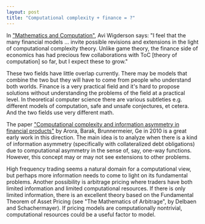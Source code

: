 ```yaml
---
layout: post
title: "Computational complexity + finance = ?"
---
```


In ["Mathematics and Computation"](https://www.math.ias.edu/avi/book), Avi
Wigderson says: "I feel that the many financial models ... invite possible
revisions and extensions in the light of computational complexity theory.
Unlike game theory, the finance side of economics has had precious
few collaborations with ToC [theory of computation] so far, but I expect these
to grow."

These two fields have little overlap currently.
There may be models that
combine the two but they will have to come from people who understand both
worlds.
Finance is a very practical field and it's hard to propose solutions without
understanding the problems of the field at a practical level.
In theoretical computer science there are various subtleties e.g.
different models of computation, safe and unsafe conjectures, et cetera.
And the two fields use very different math.

The paper
["Computational complexity and information asymmetry in financial products"](https://scholar.princeton.edu/sites/default/files/derivative_0.pdf)
by Arora, Barak, Brunnermeier, Ge in 2010
is a great early work in this direction.
The main idea is to analyze when there is a kind of information asymmetry
(specifically with collateralized debt obligations) due to computational
asymmetry in the sense of, say, one-way functions.
However, this concept may or may not see extensions to other problems.

High frequency trading seems a natural domain for a computational view,
but perhaps more information needs to come to light on its fundamental
problems.
Another possibility is arbitrage pricing where traders have both limited
information and limited computational resources.
If there is only limited information, there is an excellent theory based
on the Fundamental Theorem of Asset Pricing
(see "The Mathematics of Arbitrage", by Delbaen and Schachermayer).
If pricing models are computationally nontrivial, computational resources
could be a useful factor to model.


